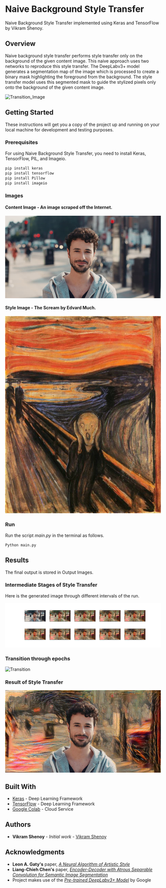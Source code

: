 # Naive Background Style Transfer

Naive Background Style Transfer implemented using Keras and TensorFlow by Vikram Shenoy.

## Overview

Naive background style transfer performs style transfer only on the background of the given content image. This naive approach uses two networks to reproduce this style transfer. The DeepLabv3+ model generates a segmentation map of the image which is processed to create a binary mask highlighting the foreground from the background. The style transfer model uses this segmented mask to guide the stylized pixels only onto the background of the given content image.

![Transition_Image](https://github.com/VikramShenoy97/Naive-Background-Style-Transfer/blob/master/Output/Animation/nbst_animation.gif)

## Getting Started

These instructions will get you a copy of the project up and running on your local machine for development and testing purposes.

### Prerequisites

For using Naive Background Style Transfer, you need to install Keras, TensorFlow, PIL, and Imageio.

```
pip install keras
pip install tensorflow
pip install Pillow
pip install imageio
```

### Images

#### Content Image - An image scraped off the Internet.

![Content_Image](https://github.com/VikramShenoy97/Naive-Background-Style-Transfer/blob/master/Input_Images/portrait.jpg)

#### Style Image - The Scream by Edvard Much.

![Style_Image](https://github.com/VikramShenoy97/Naive-Background-Style-Transfer/blob/master/Input_Images/scream.jpg)


### Run

Run the script *main.py* in the terminal as follows.

```
Python main.py
```

## Results
The final output is stored in Output Images.

### Intermediate Stages of Style Transfer

Here is the generated image through different intervals of the run.

![Intermediate_Image](https://github.com/VikramShenoy97/Naive-Background-Style-Transfer/blob/master/Output/Final_Image/Intermediate_Images.jpg)

### Transition through epochs

![Transition](https://github.com/VikramShenoy97/Naive-Background-Style-Transfer/blob/master/Output/Animation/nbst_annimation.gif)

### Result of Style Transfer

![Final_Image](https://github.com/VikramShenoy97/Naive-Background-Style-Transfer/blob/master/Output/Final_Image/Style_Transfer.jpg)


## Built With

* [Keras](https://keras.io) - Deep Learning Framework
* [TensorFlow](https://www.tensorflow.org) - Deep Learning Framework
* [Google Colab](https://colab.research.google.com/notebooks/welcome.ipynb) - Cloud Service

## Authors

* **Vikram Shenoy** - *Initial work* - [Vikram Shenoy](https://github.com/VikramShenoy97)

## Acknowledgments

* **Leon A. Gaty's** paper, [*A Neural Algorithm of Artistic Style*](https://arxiv.org/abs/1508.06576)
* **Liang-Chieh Chen's** paper, [*Encoder-Decoder with Atrous Separable Convolution for Semantic Image Segmentation*](https://arxiv.org/pdf/1802.02611.pdf)
* Project makes use of the [*Pre-trained DeepLabv3+ Model*](https://colab.research.google.com/github/tensorflow/models/blob/master/research/deeplab/deeplab_demo.ipynb#scrollTo=aUbVoHScTJYe) by Google

